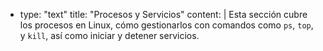   - type: "text"
    title: "Procesos y Servicios"
    content: |
      Esta sección cubre los procesos en Linux, cómo gestionarlos con comandos como `ps`, `top`, y `kill`, así como iniciar y detener servicios.